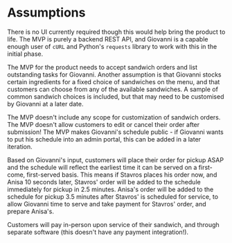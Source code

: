 # Assumptions
There is no UI currently required though this would help bring the product to life. The MVP is purely a
backend REST API, and Giovanni is a capable enough user of `cURL` and Python's `requests` library to
work with this in the initial phase.

The MVP for the product needs to accept sandwich orders and list outstanding tasks for Giovanni.
Another assumption is that Giovanni stocks certain ingredients for a fixed choice of sandwiches on the menu,
and that customers can choose from any of the available sandwiches. A sample of common sandwich choices is
included, but that may need to be customised by Giovanni at a later date.

The MVP doesn't include any scope for customization of sandwich orders.
The MVP doesn't allow customers to edit or cancel their order after submission!
The MVP makes Giovanni's schedule public - if Giovanni wants to put his schedule into an admin portal,
this can be added in a later iteration.

Based on Giovanni's input, customers will place their order for pickup ASAP and the schedule will reflect
the earliest time it can be served on a first-come, first-served basis. This means if Stavros places his order
now, and Anisa 10 seconds later, Stavros' order will be added to the schedule immediately for pickup in 2.5 minutes.
Anisa's order will be added to the schedule for pickup 3.5 minutes after Stavros' is scheduled for service, to allow
Giovanni time to serve and take payment for Stavros' order, and prepare Anisa's.

Customers will pay in-person upon service of their sandwich, and through separate software (this doesn't have any payment
integration!).
